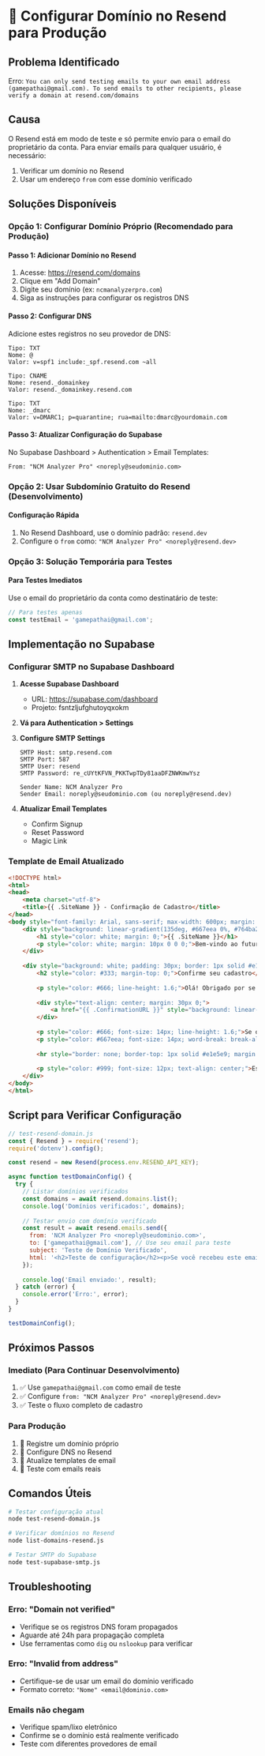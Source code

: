# 🔧 Configurar Domínio no Resend para Produção

## Problema Identificado
Erro: `You can only send testing emails to your own email address (gamepathai@gmail.com). To send emails to other recipients, please verify a domain at resend.com/domains`

## Causa
O Resend está em modo de teste e só permite envio para o email do proprietário da conta. Para enviar emails para qualquer usuário, é necessário:
1. Verificar um domínio no Resend
2. Usar um endereço `from` com esse domínio verificado

## Soluções Disponíveis

### Opção 1: Configurar Domínio Próprio (Recomendado para Produção)

#### Passo 1: Adicionar Domínio no Resend
1. Acesse: https://resend.com/domains
2. Clique em "Add Domain"
3. Digite seu domínio (ex: `ncmanalyzerpro.com`)
4. Siga as instruções para configurar os registros DNS

#### Passo 2: Configurar DNS
Adicione estes registros no seu provedor de DNS:
```
Tipo: TXT
Nome: @
Valor: v=spf1 include:_spf.resend.com ~all

Tipo: CNAME
Nome: resend._domainkey
Valor: resend._domainkey.resend.com

Tipo: TXT
Nome: _dmarc
Valor: v=DMARC1; p=quarantine; rua=mailto:dmarc@yourdomain.com
```

#### Passo 3: Atualizar Configuração do Supabase
No Supabase Dashboard > Authentication > Email Templates:
```
From: "NCM Analyzer Pro" <noreply@seudominio.com>
```

### Opção 2: Usar Subdomínio Gratuito do Resend (Desenvolvimento)

#### Configuração Rápida
1. No Resend Dashboard, use o domínio padrão: `resend.dev`
2. Configure o `from` como: `"NCM Analyzer Pro" <noreply@resend.dev>`

### Opção 3: Solução Temporária para Testes

#### Para Testes Imediatos
Use o email do proprietário da conta como destinatário de teste:
```javascript
// Para testes apenas
const testEmail = 'gamepathai@gmail.com';
```

## Implementação no Supabase

### Configurar SMTP no Supabase Dashboard

1. **Acesse Supabase Dashboard**
   - URL: https://supabase.com/dashboard
   - Projeto: fsntzljufghutoyqxokm

2. **Vá para Authentication > Settings**

3. **Configure SMTP Settings**
   ```
   SMTP Host: smtp.resend.com
   SMTP Port: 587
   SMTP User: resend
   SMTP Password: re_cUYtKFVN_PKKTwpTDy81aaDFZNWKmwYsz
   
   Sender Name: NCM Analyzer Pro
   Sender Email: noreply@seudominio.com (ou noreply@resend.dev)
   ```

4. **Atualizar Email Templates**
   - Confirm Signup
   - Reset Password
   - Magic Link

### Template de Email Atualizado
```html
<!DOCTYPE html>
<html>
<head>
    <meta charset="utf-8">
    <title>{{ .SiteName }} - Confirmação de Cadastro</title>
</head>
<body style="font-family: Arial, sans-serif; max-width: 600px; margin: 0 auto; padding: 20px;">
    <div style="background: linear-gradient(135deg, #667eea 0%, #764ba2 100%); padding: 30px; text-align: center; border-radius: 10px 10px 0 0;">
        <h1 style="color: white; margin: 0;">{{ .SiteName }}</h1>
        <p style="color: white; margin: 10px 0 0 0;">Bem-vindo ao futuro da análise NCM</p>
    </div>
    
    <div style="background: white; padding: 30px; border: 1px solid #e1e5e9; border-radius: 0 0 10px 10px;">
        <h2 style="color: #333; margin-top: 0;">Confirme seu cadastro</h2>
        
        <p style="color: #666; line-height: 1.6;">Olá! Obrigado por se cadastrar no {{ .SiteName }}. Para ativar sua conta e começar a usar nossa plataforma, clique no botão abaixo:</p>
        
        <div style="text-align: center; margin: 30px 0;">
            <a href="{{ .ConfirmationURL }}" style="background: linear-gradient(135deg, #667eea 0%, #764ba2 100%); color: white; padding: 15px 30px; text-decoration: none; border-radius: 5px; font-weight: bold; display: inline-block;">Confirmar Cadastro</a>
        </div>
        
        <p style="color: #666; font-size: 14px; line-height: 1.6;">Se o botão não funcionar, copie e cole este link no seu navegador:</p>
        <p style="color: #667eea; font-size: 14px; word-break: break-all;">{{ .ConfirmationURL }}</p>
        
        <hr style="border: none; border-top: 1px solid #e1e5e9; margin: 30px 0;">
        
        <p style="color: #999; font-size: 12px; text-align: center;">Este email foi enviado para {{ .Email }}. Se você não se cadastrou no {{ .SiteName }}, pode ignorar este email.</p>
    </div>
</body>
</html>
```

## Script para Verificar Configuração

```javascript
// test-resend-domain.js
const { Resend } = require('resend');
require('dotenv').config();

const resend = new Resend(process.env.RESEND_API_KEY);

async function testDomainConfig() {
  try {
    // Listar domínios verificados
    const domains = await resend.domains.list();
    console.log('Domínios verificados:', domains);
    
    // Testar envio com domínio verificado
    const result = await resend.emails.send({
      from: 'NCM Analyzer Pro <noreply@seudominio.com>',
      to: ['gamepathai@gmail.com'], // Use seu email para teste
      subject: 'Teste de Domínio Verificado',
      html: '<h2>Teste de configuração</h2><p>Se você recebeu este email, o domínio está configurado corretamente!</p>'
    });
    
    console.log('Email enviado:', result);
  } catch (error) {
    console.error('Erro:', error);
  }
}

testDomainConfig();
```

## Próximos Passos

### Imediato (Para Continuar Desenvolvimento)
1. ✅ Use `gamepathai@gmail.com` como email de teste
2. ✅ Configure `from: "NCM Analyzer Pro" <noreply@resend.dev>`
3. ✅ Teste o fluxo completo de cadastro

### Para Produção
1. 🔄 Registre um domínio próprio
2. 🔄 Configure DNS no Resend
3. 🔄 Atualize templates de email
4. 🔄 Teste com emails reais

## Comandos Úteis

```bash
# Testar configuração atual
node test-resend-domain.js

# Verificar domínios no Resend
node list-domains-resend.js

# Testar SMTP do Supabase
node test-supabase-smtp.js
```

## Troubleshooting

### Erro: "Domain not verified"
- Verifique se os registros DNS foram propagados
- Aguarde até 24h para propagação completa
- Use ferramentas como `dig` ou `nslookup` para verificar

### Erro: "Invalid from address"
- Certifique-se de usar um email do domínio verificado
- Formato correto: `"Nome" <email@dominio.com>`

### Emails não chegam
- Verifique spam/lixo eletrônico
- Confirme se o domínio está realmente verificado
- Teste com diferentes provedores de email